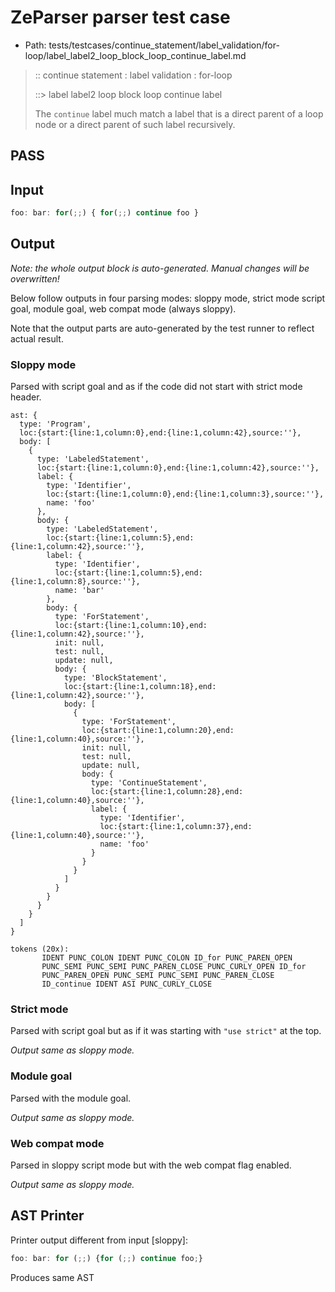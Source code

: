 # ZeParser parser test case

- Path: tests/testcases/continue_statement/label_validation/for-loop/label_label2_loop_block_loop_continue_label.md

> :: continue statement : label validation : for-loop
>
> ::> label label2 loop block loop continue label
>
> The `continue` label much match a label that is a direct parent of a loop node or a direct parent of such label recursively.

## PASS

## Input

`````js
foo: bar: for(;;) { for(;;) continue foo }
`````

## Output

_Note: the whole output block is auto-generated. Manual changes will be overwritten!_

Below follow outputs in four parsing modes: sloppy mode, strict mode script goal, module goal, web compat mode (always sloppy).

Note that the output parts are auto-generated by the test runner to reflect actual result.

### Sloppy mode

Parsed with script goal and as if the code did not start with strict mode header.

`````
ast: {
  type: 'Program',
  loc:{start:{line:1,column:0},end:{line:1,column:42},source:''},
  body: [
    {
      type: 'LabeledStatement',
      loc:{start:{line:1,column:0},end:{line:1,column:42},source:''},
      label: {
        type: 'Identifier',
        loc:{start:{line:1,column:0},end:{line:1,column:3},source:''},
        name: 'foo'
      },
      body: {
        type: 'LabeledStatement',
        loc:{start:{line:1,column:5},end:{line:1,column:42},source:''},
        label: {
          type: 'Identifier',
          loc:{start:{line:1,column:5},end:{line:1,column:8},source:''},
          name: 'bar'
        },
        body: {
          type: 'ForStatement',
          loc:{start:{line:1,column:10},end:{line:1,column:42},source:''},
          init: null,
          test: null,
          update: null,
          body: {
            type: 'BlockStatement',
            loc:{start:{line:1,column:18},end:{line:1,column:42},source:''},
            body: [
              {
                type: 'ForStatement',
                loc:{start:{line:1,column:20},end:{line:1,column:40},source:''},
                init: null,
                test: null,
                update: null,
                body: {
                  type: 'ContinueStatement',
                  loc:{start:{line:1,column:28},end:{line:1,column:40},source:''},
                  label: {
                    type: 'Identifier',
                    loc:{start:{line:1,column:37},end:{line:1,column:40},source:''},
                    name: 'foo'
                  }
                }
              }
            ]
          }
        }
      }
    }
  ]
}

tokens (20x):
       IDENT PUNC_COLON IDENT PUNC_COLON ID_for PUNC_PAREN_OPEN
       PUNC_SEMI PUNC_SEMI PUNC_PAREN_CLOSE PUNC_CURLY_OPEN ID_for
       PUNC_PAREN_OPEN PUNC_SEMI PUNC_SEMI PUNC_PAREN_CLOSE
       ID_continue IDENT ASI PUNC_CURLY_CLOSE
`````

### Strict mode

Parsed with script goal but as if it was starting with `"use strict"` at the top.

_Output same as sloppy mode._

### Module goal

Parsed with the module goal.

_Output same as sloppy mode._

### Web compat mode

Parsed in sloppy script mode but with the web compat flag enabled.

_Output same as sloppy mode._

## AST Printer

Printer output different from input [sloppy]:

````js
foo: bar: for (;;) {for (;;) continue foo;}
````

Produces same AST
